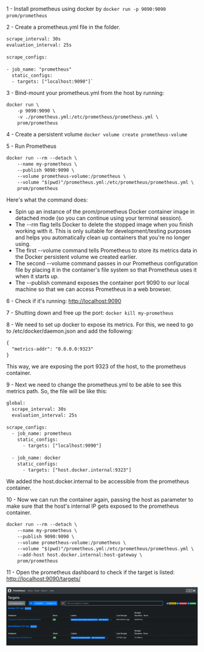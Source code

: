 1 - Install prometheus using docker by
`docker run -p 9090:9090 prom/prometheus`

2 - Create a prometheus.yml file in the folder.

```global:
scrape_interval: 30s
evaluation_interval: 25s

scrape_configs:

- job_name: "prometheus"
  static_configs:
  - targets: ["localhost:9090"]`
```

3 - Bind-mount your prometheus.yml from the host by running:

```
docker run \
    -p 9090:9090 \
    -v ./prometheus.yml:/etc/prometheus/prometheus.yml \
    prom/prometheus
```

4 - Create a persistent volume
`docker volume create prometheus-volume`

5 - Run Prometheus

```
docker run --rm --detach \
    --name my-prometheus \
    --publish 9090:9090 \
    --volume prometheus-volume:/prometheus \
    --volume "$(pwd)"/prometheus.yml:/etc/prometheus/prometheus.yml \
    prom/prometheus
```

Here's what the command does:

- Spin up an instance of the prom/prometheus Docker container image in detached mode (so you can continue using your terminal session).
- The --rm flag tells Docker to delete the stopped image when you finish working with it. This is only suitable for development/testing purposes and helps you automatically clean up containers that you're no longer using.
- The first --volume command tells Prometheus to store its metrics data in the Docker persistent volume we created earlier.
- The second --volume command passes in our Prometheus configuration file by placing it in the container's file system so that Prometheus uses it when it starts up.
- The --publish command exposes the container port 9090 to our local machine so that we can access Prometheus in a web browser.

6 - Check if it's running: [http://localhost:9090](http://localhost:9090)

7 - Shutting down and free up the port: `docker kill my-prometheus`

8 - We need to set up docker to expose its metrics. For this, we need to go to /etc/docker/daemon.json and add the following:

```
{
  "metrics-addr": "0.0.0.0:9323"
}
```

This way, we are exposing the port 9323 of the host, to the prometheus container.

9 - Next we need to change the prometheus.yml to be able to see this metrics path. So, the file will be like this:

```
global:
  scrape_interval: 30s
  evaluation_interval: 25s

scrape_configs:
  - job_name: prometheus
    static_configs:
      - targets: ["localhost:9090"]

  - job_name: docker
    static_configs:
      - targets: ["host.docker.internal:9323"]
```

We added the host.docker.internal to be accessible from the prometheus container.

10 - Now we can run the container again, passing the host as parameter to make sure that the host's internal IP gets exposed to the prometheus container.

```
docker run --rm --detach \
    --name my-prometheus \
    --publish 9090:9090 \
    --volume prometheus-volume:/prometheus \
    --volume "$(pwd)"/prometheus.yml:/etc/prometheus/prometheus.yml \
    --add-host host.docker.internal:host-gateway \
    prom/prometheus
```

11 - Open the prometheus dashboard to check if the target is listed: [http://localhost:9090/targets/](http://localhost:9090/targets/)

![Alt text](image.png)
